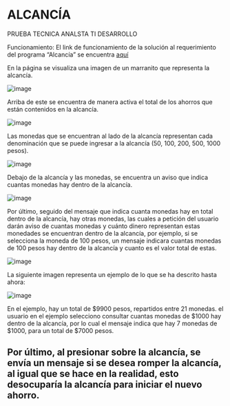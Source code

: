 # ALCANCÍA
PRUEBA TECNICA ANALSTA TI DESARROLLO

Funcionamiento:
El link de funcionamiento de la solución al requerimiento del programa “Alcancía” se encuentra [aquí](http://pruebamutualser.s3-website-us-east-1.amazonaws.com/)

En la página se visualiza una imagen de un marranito que representa la alcancía.

![image](https://user-images.githubusercontent.com/93895995/140703914-dc85e473-cd1c-40a3-a69f-a3053982b9b0.png)

Arriba de este se encuentra de manera activa el total de los ahorros que están contenidos en la alcancía.

![image](https://user-images.githubusercontent.com/93895995/140704318-8065ef0f-f0ad-44d4-a08c-14ebcdff7741.png)

Las monedas que se encuentran al lado de la alcancía representan cada denominación que se puede ingresar a la alcancía (50, 100, 200, 500, 1000 pesos).

![image](https://user-images.githubusercontent.com/93895995/140704546-de0cadf5-d33f-425a-b9dc-0fe275eac59e.png)

Debajo de la alcancía y las monedas, se encuentra un aviso que indica cuantas monedas hay dentro de la alcancía.

![image](https://user-images.githubusercontent.com/93895995/140704791-4580ae53-8461-487c-9e43-238bc403b722.png)

Por último, seguido del mensaje que indica cuanta monedas hay en total dentro de la alcancía, hay otras monedas, las cuales a petición del usuario darán aviso de cuantas monedas y cuánto dinero representan estas monedades se encuentran dentro de la alcancía, por ejemplo, si se selecciona la moneda de 100 pesos, un mensaje indicara cuantas monedas de 100 pesos hay dentro de la alcancía y cuanto es el valor total de estas.

![image](https://user-images.githubusercontent.com/93895995/140705204-98cd33a9-7865-4e37-8a2d-b44fe6d06ea4.png)

La siguiente imagen representa un ejemplo de lo que se ha descrito hasta ahora:

![image](https://user-images.githubusercontent.com/93895995/140705523-48ed4389-0c75-4ee9-bfb2-30d8a914fff1.png)

En el ejemplo, hay un total de $9900 pesos, repartidos entre 21 monedas. el usuario en el ejemplo selecciono consultar cuantas monedas de $1000 hay dentro de la alcancía, por lo cual el mensaje indica que hay 7 monedas de $1000, para un total de $7000 pesos.

Por último, al presionar sobre la alcancía, se envía un mensaje si se desea romper la alcancía, al igual que se hace en la realidad, esto desocuparía la alcancía para iniciar el nuevo ahorro.
---------------------------------------------------------
